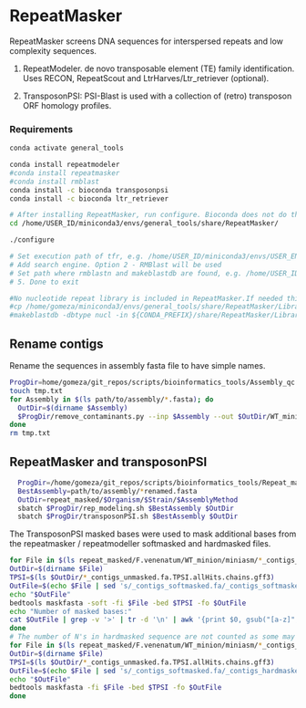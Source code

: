 # RepeatMasker

RepeatMasker screens DNA sequences for interspersed repeats and low complexity sequences.

1. RepeatModeler. de novo transposable element (TE) family identification. Uses RECON, RepeatScout and LtrHarves/Ltr_retriever (optional).

2. TransposonPSI: PSI-Blast is used with a collection of (retro) transposon ORF homology profiles.

### Requirements

```bash
conda activate general_tools

conda install repeatmodeler
#conda install repeatmasker
#conda install rmblast
conda install -c bioconda transposonpsi
conda install -c bioconda ltr_retriever

# After installing RepeatMasker, run configure. Bioconda does not do this.
cd /home/USER_ID/miniconda3/envs/general_tools/share/RepeatMasker/

./configure

# Set execution path of tfr, e.g. /home/USER_ID/miniconda3/envs/USER_ENV/bin/trf
# Add search engine. Option 2 - RMBlast will be used
# Set path where rmblastn and makeblastdb are found, e.g. /home/USER_ID/miniconda3/envs/USER_ENV/bin
# 5. Done to exit

#No nucleotide repeat library is included in RepeatMasker.If needed this can be done with the following commands
#cp /home/gomeza/miniconda3/envs/general_tools/share/RepeatMasker/Libraries/RepeatMasker.lib ${CONDA_PREFIX}/share/RepeatMasker/Libraries
#makeblastdb -dbtype nucl -in ${CONDA_PREFIX}/share/RepeatMasker/Libraries/RepeatMasker.lib
```

## Rename contigs

Rename the sequences in assembly fasta file to have simple names.

```bash
ProgDir=home/gomeza/git_repos/scripts/bioinformatics_tools/Assembly_qc
touch tmp.txt
for Assembly in $(ls path/to/assembly/*.fasta); do
  OutDir=$(dirname $Assembly)
  $ProgDir/remove_contaminants.py --inp $Assembly --out $OutDir/WT_miniasm_pilon10_renamed.fasta --coord_file tmp.txt > $OutDir/log.txt
done
rm tmp.txt
```


## RepeatMasker and transposonPSI


```bash
  ProgDir=/home/gomeza/git_repos/scripts/bioinformatics_tools/Repeat_masking
  BestAssembly=path/to/assembly/*renamed.fasta
  OutDir=repeat_masked/$Organism/$Strain/$AssemblyMethod
  sbatch $ProgDir/rep_modeling.sh $BestAssembly $OutDir
  sbatch $ProgDir/transposonPSI.sh $BestAssembly $OutDir
```


The TransposonPSI masked bases were used to mask additional bases from the
repeatmasker / repeatmodeller softmasked and hardmasked files.


```bash
for File in $(ls repeat_masked/F.venenatum/WT_minion/miniasm/*_contigs_softmasked.fa); do
OutDir=$(dirname $File)
TPSI=$(ls $OutDir/*_contigs_unmasked.fa.TPSI.allHits.chains.gff3)
OutFile=$(echo $File | sed 's/_contigs_softmasked.fa/_contigs_softmasked_repeatmasker_TPSI_appended.fa/g')
echo "$OutFile"
bedtools maskfasta -soft -fi $File -bed $TPSI -fo $OutFile
echo "Number of masked bases:"
cat $OutFile | grep -v '>' | tr -d '\n' | awk '{print $0, gsub("[a-z]", ".")}' | cut -f2 -d ' '
done
# The number of N's in hardmasked sequence are not counted as some may be present within the assembly and were therefore not repeatmasked.
for File in $(ls repeat_masked/F.venenatum/WT_minion/miniasm/*_contigs_softmasked.fa); do
OutDir=$(dirname $File)
TPSI=$(ls $OutDir/*_contigs_unmasked.fa.TPSI.allHits.chains.gff3)
OutFile=$(echo $File | sed 's/_contigs_softmasked.fa/_contigs_hardmasked_repeatmasker_TPSI_appended.fa/g')
echo "$OutFile"
bedtools maskfasta -fi $File -bed $TPSI -fo $OutFile
done
```
